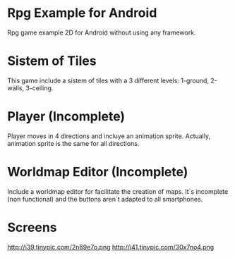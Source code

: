 Rpg Example for Android
=======================
Rpg game example 2D for Android without using any framework.

Sistem of Tiles
===============
This game include a sistem of tiles with a 3 different levels: 1-ground, 2-walls, 3-ceiling.

Player (Incomplete)
======
Player moves in 4 directions and incluye an animation sprite. Actually, animation sprite is the same for all directions.

Worldmap Editor (Incomplete)
============
Include a worldmap editor for facilitate the creation of maps. It´s incomplete (non functional) and the buttons aren´t adapted to all smartphones.

Screens
=======
http://i39.tinypic.com/2n69e7o.png http://i41.tinypic.com/30x7no4.png
